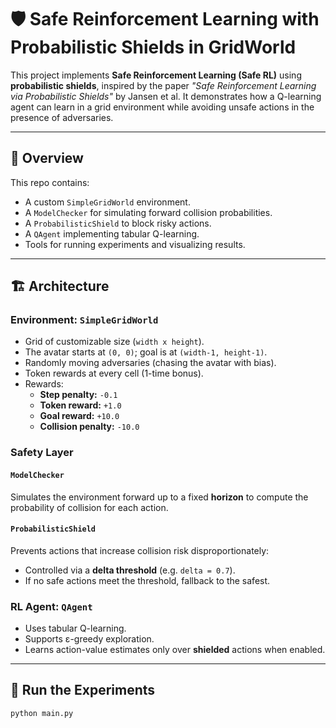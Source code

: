 # 🛡️ Safe Reinforcement Learning with Probabilistic Shields in GridWorld

This project implements **Safe Reinforcement Learning (Safe RL)** using **probabilistic shields**, inspired by the paper *"Safe Reinforcement Learning via Probabilistic Shields"* by Jansen et al. It demonstrates how a Q-learning agent can learn in a grid environment while avoiding unsafe actions in the presence of adversaries.

---

## 🧠 Overview

This repo contains:
- A custom `SimpleGridWorld` environment.
- A `ModelChecker` for simulating forward collision probabilities.
- A `ProbabilisticShield` to block risky actions.
- A `QAgent` implementing tabular Q-learning.
- Tools for running experiments and visualizing results.

---

## 🏗️ Architecture

### Environment: `SimpleGridWorld`
- Grid of customizable size (`width x height`).
- The avatar starts at `(0, 0)`; goal is at `(width-1, height-1)`.
- Randomly moving adversaries (chasing the avatar with bias).
- Token rewards at every cell (1-time bonus).
- Rewards:
  - **Step penalty:** `-0.1`
  - **Token reward:** `+1.0`
  - **Goal reward:** `+10.0`
  - **Collision penalty:** `-10.0`

### Safety Layer

#### `ModelChecker`
Simulates the environment forward up to a fixed **horizon** to compute the probability of collision for each action.

#### `ProbabilisticShield`
Prevents actions that increase collision risk disproportionately:
- Controlled via a **delta threshold** (e.g. `delta = 0.7`).
- If no safe actions meet the threshold, fallback to the safest.

### RL Agent: `QAgent`
- Uses tabular Q-learning.
- Supports ε-greedy exploration.
- Learns action-value estimates only over **shielded** actions when enabled.

---

## 🧪 Run the Experiments

```bash
python main.py
